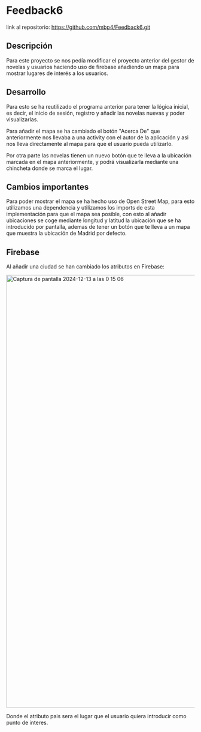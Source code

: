 # Feedback6
 
link al repositorio: https://github.com/mbp4/Feedback6.git

## Descripción 

Para este proyecto se nos pedía modificar el proyecto anterior del gestor de novelas y usuarios haciendo uso de firebase añadiendo un mapa para mostrar lugares de interés a los usuarios. 

## Desarrollo

Para esto se ha reutilizado el programa anterior para tener la lógica inicial, es decir, el inicio de sesión, registro y añadir las novelas nuevas y poder visualizarlas. 

Para añadir el mapa se ha cambiado el botón "Acerca De" que anteriormente nos llevaba a una activity con el autor de la aplicación y asi nos lleva directamente al mapa para que el usuario pueda utilizarlo. 

Por otra parte las novelas tienen un nuevo botón que te lleva a la ubicación marcada en el mapa anteriormente, y podrá visualizarla mediante una chincheta donde se marca el lugar. 

## Cambios importantes

Para poder mostrar el mapa se ha hecho uso de Open Street Map, para esto utilizamos una dependencia y utilizamos los imports de esta implementación para que el mapa sea posible, con esto al añadir ubicaciones se coge mediante longitud y latitud la ubicación que se ha introducido por pantalla, ademas de tener un botón que te lleva a un mapa que muestra la ubicación de Madrid por defecto.

## Firebase

Al añadir una ciudad se han cambiado los atributos en Firebase: 

<img width="1153" alt="Captura de pantalla 2024-12-13 a las 0 15 06" src="https://github.com/user-attachments/assets/ca9c14c6-272a-45f5-ac50-52c9cbf8cd32" />

Donde el atributo pais sera el lugar que el usuario quiera introducir como punto de interes. 
